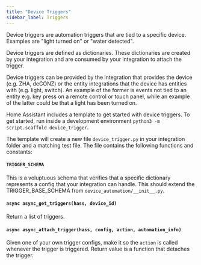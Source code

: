 ```yaml
---
title: "Device Triggers"
sidebar_label: Triggers
---
```


Device triggers are automation triggers that are tied to a specific device. Examples are "light turned on" or "water detected".

Device triggers are defined as dictionaries. These dictionaries are created by your integration and are consumed by your integration to attach the trigger.

Device triggers can be provided by the integration that provides the device (e.g. ZHA, deCONZ) or the entity integrations that the device has entities with (e.g. light, switch).
An example of the former is events not tied to an entity e.g. key press on a remote control or touch panel, while an example of the latter could be that a light has been turned on.

Home Assistant includes a template to get started with device triggers. To get started, run inside a development environment `python3 -m script.scaffold device_trigger`.

The template will create a new file `device_trigger.py` in your integration folder and a matching test file. The file contains the following functions and constants:

#### `TRIGGER_SCHEMA`

This is a voluptuous schema that verifies that a specific dictionary represents a config that your integration can handle. This should extend the TRIGGER_BASE_SCHEMA from `device_automation/__init__.py`.

#### `async async_get_triggers(hass, device_id)`

Return a list of triggers.

#### `async async_attach_trigger(hass, config, action, automation_info)`

Given one of your own trigger configs, make it so the `action` is called whenever the trigger is triggered. Return value is a function that detaches the trigger.
